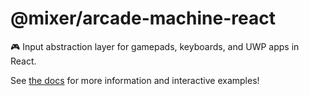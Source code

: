 # @mixer/arcade-machine-react

:video_game: Input abstraction layer for gamepads, keyboards, and UWP apps in React.

See [the docs](https://arcademachinedocs.z13.web.core.windows.net/) for more information and interactive examples!
